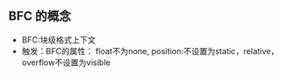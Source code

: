 ## BFC 的概念

- BFC:块级格式上下文
- 触发：BFC的属性： float不为none, position:不设置为static，relative，overflow不设置为visible